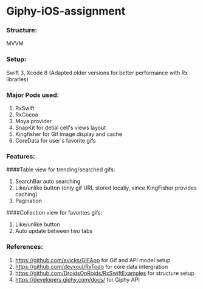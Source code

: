 # Giphy-iOS-assignment

### Structure:
MVVM

### Setup:
Swift 3, Xcode 8
(Adapted older versions for better performance with Rx libraries)

### Major Pods used:
1. RxSwift
2. RxCocoa
3. Moya provider
4. SnapKit for detial cell's views layout
5. Kingfisher for Gif image display and cache
6. CoreData for user's favorite gifs

### Features:

####Table view for trending/searched gifs:

1. SearchBar auto searching
2. Like/unlike button (only gif URL stored locally, since KingFisher provides caching)
3. Pagination


####Collection view for favorites gifs:

1. Like/unlike button
2. Auto update between two tabs


### References:
1. https://github.com/avicks/GIFApp for Gif and API model setup
2. https://github.com/devxoul/RxTodo for core data intergration
3. https://github.com/DroidsOnRoids/RxSwiftExamples for structure setup
4. https://developers.giphy.com/docs/ for Giphy API
